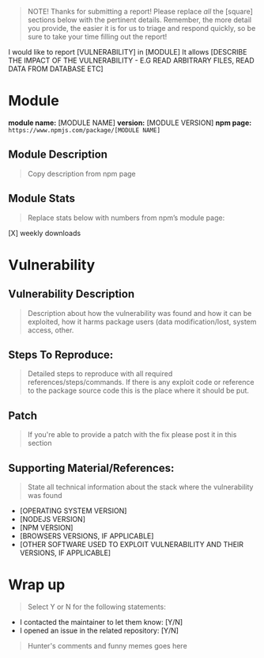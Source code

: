 > NOTE! Thanks for submitting a report! Please replace *all* the [square] sections below with the pertinent details. Remember, the more detail you provide, the easier it is for us to triage and respond quickly, so be sure to take your time filling out the report!

I would like to report [VULNERABILITY] in [MODULE]
It allows [DESCRIBE THE IMPACT OF THE VULNERABILITY - E.G READ ARBITRARY FILES, READ DATA FROM DATABASE ETC]

# Module

**module name:** [MODULE NAME]
**version:** [MODULE VERSION]
**npm page:** `https://www.npmjs.com/package/[MODULE NAME]`

## Module Description

> Copy description from npm page

## Module Stats

> Replace stats below with numbers from npm’s module page:

[X] weekly downloads 

# Vulnerability

## Vulnerability Description

> Description about how the vulnerability was found and how it can be exploited, how it harms package users (data modification/lost, system access, other.

## Steps To Reproduce:

> Detailed steps to reproduce with all required references/steps/commands. If there is any exploit code or reference to the package source code this is the place where it should be put.

## Patch

> If you're able to provide a patch with the fix please post it in this section

## Supporting Material/References:

> State all technical information about the stack where the vulnerability was found

- [OPERATING SYSTEM VERSION]
- [NODEJS VERSION]
- [NPM VERSION]
- [BROWSERS VERSIONS, IF APPLICABLE] 
- [OTHER SOFTWARE USED TO EXPLOIT VULNERABILITY AND THEIR VERSIONS, IF APPLICABLE]

# Wrap up

> Select Y or N for the following statements:

- I contacted the maintainer to let them know: [Y/N] 
- I opened an issue in the related repository: [Y/N] 

> Hunter's comments and funny memes goes here

